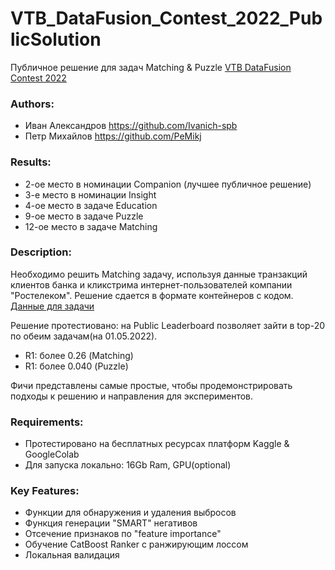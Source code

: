 # VTB_DataFusion_Contest_2022_PublicSolution

Публичное решение для задач Matching & Puzzle [VTB DataFusion Contest 2022](https://ods.ai/tracks/data-fusion-2022-competitions)
### Authors:
 - Иван Александров https://github.com/Ivanich-spb
 - Петр Михайлов https://github.com/PeMikj
 
### Results:
- 2-ое место в номинации Companion (лучшее публичное решение)
- 3-е место в номинации Insight
- 4-ое место в задаче Education
- 9-ое место в задаче Puzzle
- 12-ое место в задаче Matching
 
### Description:
Необходимо решить Matching задачу, используя данные транзакций клиентов банка и кликстрима интернет-пользователей компании "Ростелеком".
Решение сдается в формате контейнеров с кодом.
[Данные для задачи](https://ods.ai/competitions/data-fusion2022-main-challenge/Dataset)

Решение протестиовано: на Public Leaderboard позволяет зайти в top-20 по обеим задачам(на 01.05.2022). </br>
- R1: более 0.26 (Matching)
- R1: более 0.040 (Puzzle) </br>

Фичи представлены самые простые, чтобы продемонстрировать подходы к решению и направления для экспериментов.

### Requirements:
- Протестировано на бесплатных ресурсах платформ Kaggle & GoogleColab
- Для запуска локально: 16Gb Ram, GPU(optional)

### Key Features:
- Функции для обнаружения и удаления выбросов
- Функция генерации "SMART" негативов
- Отсечение признаков по "feature importance"
- Обучение CatBoost Ranker с ранжирующим лоссом
- Локальная валидация </br>
